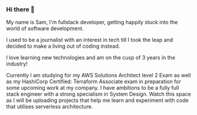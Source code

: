 ### Hi there 👋

My name is Sam, I'm fullstack developer, getting happily stuck into the world of software development.

I used to be a journalist with an interest in tech till I took the leap and decided to make a living out of coding instead.

I love learning new technologies and am on the cusp of 3 years in the industry!

Currently I am studying for my AWS Solutions Architect level 2 Exam as well as my HashiCorp Certified: Terraform Associate exam in preparation for some upcoming work at my company. I have ambitions to be a fully full stack engineer with a strong specialism in System Design. Watch this space as I will be uploading projects that help me learn and experiment with code that utilises serverless architecture.


